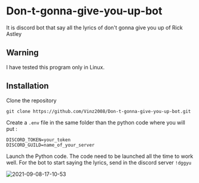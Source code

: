# Don-t-gonna-give-you-up-bot
It is discord bot that say all the lyrics of don't gonna give you up of Rick Astley  

## Warning 
I have tested this program only in Linux.

## Installation
Clone the repository  
```
git clone https://github.com/Vinz2008/Don-t-gonna-give-you-up-bot.git 
```
Create a ```.env``` file in the same folder than the python code where you will put : 
```
DISCORD_TOKEN=your_token
DISCORD_GUILD=name_of_your_server
```
Launch the Python code.
The code need to be launched all the time to work well.
For the bot to start saying the lyrics, send in the discord server ```!dggyu```


![2021-09-08-17-10-53](https://user-images.githubusercontent.com/68145293/132546807-8536d2d6-3600-4df3-91b8-7243678f65b3.gif)


